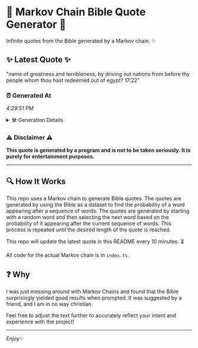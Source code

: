 # 📖 Markov Chain Bible Quote Generator 📖

Infinite quotes from the Bible generated by a Markov chain. ✨

## ✨ Latest Quote ✨
"name of greatness and terribleness, by driving out nations from before thy people whom thou hast redeemed out of egypt? 17:22"

### ⏰ Generated At
*4:29:51 PM*

<details>
    <summary>🛠️ Generation Details</summary>
    <p>
        <strong>🌱 Seed:</strong> name<br>
        <strong>🔄 Iterations:</strong> 20<br>
        <strong>📜 Context History:</strong><br>[ name ]: of<br>[ name, of ]: greatness<br>[ name, of, greatness ]: and<br>[ name, of, greatness, and ]: terribleness,<br>[ name, of, greatness, and, terribleness, ]: by<br>[ name, of, greatness, and, terribleness,, by ]: driving<br>[ of, greatness, and, terribleness,, by, driving ]: out<br>[ greatness, and, terribleness,, by, driving, out ]: nations<br>[ and, terribleness,, by, driving, out, nations ]: from<br>[ terribleness,, by, driving, out, nations, from ]: before<br>[ by, driving, out, nations, from, before ]: thy<br>[ driving, out, nations, from, before, thy ]: people<br>[ out, nations, from, before, thy, people ]: whom<br>[ nations, from, before, thy, people, whom ]: thou<br>[ from, before, thy, people, whom, thou ]: hast<br>[ before, thy, people, whom, thou, hast ]: redeemed<br>[ thy, people, whom, thou, hast, redeemed ]: out<br>[ people, whom, thou, hast, redeemed, out ]: of<br>[ whom, thou, hast, redeemed, out, of ]: egypt?<br>[ thou, hast, redeemed, out, of, egypt? ]: 17:22<br>
    </p>
</details>

### ⚠️ Disclaimer ⚠️
**This quote is generated by a program and is not to be taken seriously. It is purely for entertainment purposes.**

---

## 🔍 How It Works

This repo uses a Markov chain to generate Bible quotes. The quotes are generated by using the Bible as a dataset to find the probability of a word appearing after a sequence of words. The quotes are generated by starting with a random word and then selecting the next word based on the probability of it appearing after the current sequence of words. This process is repeated until the desired length of the quote is reached.

This repo will update the latest quote in this README every 10 minutes. ⏳

All code for the actual Markov chain is in `index.ts`.

## ❓ Why

I was just messing around with Markov Chains and found that the Bible surprisingly yielded good results when prompted. 
It was suggested by a friend, and I am in no way christian.

Feel free to adjust the text further to accurately reflect your intent and experience with the project!

---

*Enjoy*✨
